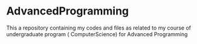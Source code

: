 # AdvancedProgramming
This a repository containing my codes and files as related to my course of undergraduate program ( ComputerScience) for Advanced Programming

